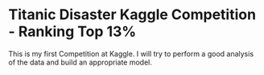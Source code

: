 # Titanic Disaster Kaggle Competition - Ranking Top 13%
This is my first Competition at Kaggle. I will try to perform a good analysis of the data and build an appropriate model.
